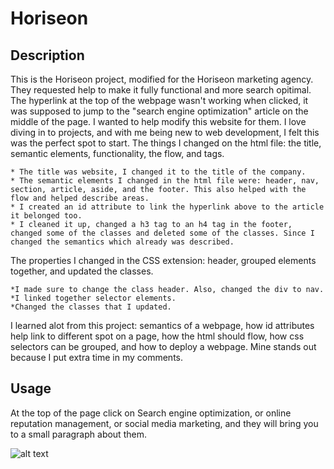 # Horiseon

## Description
This is the Horiseon project, modified for the Horiseon marketing agency. They requested help to make it fully functional and more search opitimal. The hyperlink at the top of the webpage wasn't working when clicked, it was supposed to jump to the "search engine optimization" article on the middle of the page. I wanted to help modify this website for them. I love diving in to projects, and with me being new to web development, I felt this was the perfect spot to start. The things I changed on the html file: the title, semantic elements, functionality, the flow, and tags.

    * The title was website, I changed it to the title of the company.
    * The semantic elements I changed in the html file were: header, nav, section, article, aside, and the footer. This also helped with the flow and helped describe areas.
    * I created an id attribute to link the hyperlink above to the article it belonged too.
    * I cleaned it up, changed a h3 tag to an h4 tag in the footer, changed some of the classes and deleted some of the classes. Since I changed the semantics which already was described.

The properties I changed in the CSS extension: header, grouped elements together, and updated the classes. 

    *I made sure to change the class header. Also, changed the div to nav. 
    *I linked together selector elements. 
    *Changed the classes that I updated. 

I learned alot from this project: semantics of a webpage, how id attributes help link to different spot on a page, how the html should flow, how css selectors can be grouped, and how to deploy a webpage. 
Mine stands out because I put extra time in my comments. 

## Usage
At the top of the page click on Search engine optimization, or online reputation management, or social media marketing, and they will bring you to a small paragraph about them.

![alt text](assets/images/screenshot.png)

